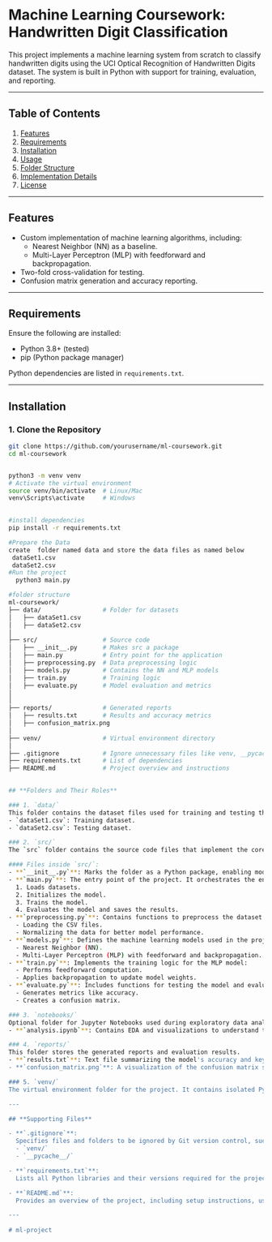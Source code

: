 # Machine Learning Coursework: Handwritten Digit Classification

This project implements a machine learning system from scratch to classify handwritten digits using the UCI Optical Recognition of Handwritten Digits dataset. The system is built in Python with support for training, evaluation, and reporting.

---

## **Table of Contents**
1. [Features](#features)
2. [Requirements](#requirements)
3. [Installation](#installation)
4. [Usage](#usage)
5. [Folder Structure](#folder-structure)
6. [Implementation Details](#implementation-details)
7. [License](#license)

---

## **Features**
- Custom implementation of machine learning algorithms, including:
  - Nearest Neighbor (NN) as a baseline.
  - Multi-Layer Perceptron (MLP) with feedforward and backpropagation.
- Two-fold cross-validation for testing.
- Confusion matrix generation and accuracy reporting.

---

## **Requirements**
Ensure the following are installed:
- Python 3.8+ (tested)
- pip (Python package manager)

Python dependencies are listed in `requirements.txt`.

---

## **Installation**

### 1. Clone the Repository
```bash
git clone https://github.com/yourusername/ml-coursework.git
cd ml-coursework


python3 -m venv venv
# Activate the virtual environment
source venv/bin/activate  # Linux/Mac
venv\Scripts\activate     # Windows

 
#install dependencies
pip install -r requirements.txt

#Prepare the Data
create  folder named data and store the data files as named below
 dataSet1.csv
 dataSet2.csv
#Run the project
  python3 main.py

#folder structure 
ml-coursework/
├── data/                 # Folder for datasets
│   ├── dataSet1.csv
│   ├── dataSet2.csv
│
├── src/                  # Source code
│   ├── __init__.py       # Makes src a package
│   ├── main.py           # Entry point for the application
│   ├── preprocessing.py  # Data preprocessing logic
│   ├── models.py         # Contains the NN and MLP models
│   ├── train.py          # Training logic
│   ├── evaluate.py       # Model evaluation and metrics
│
│
├── reports/              # Generated reports
│   ├── results.txt       # Results and accuracy metrics
│   ├── confusion_matrix.png
│
├── venv/                 # Virtual environment directory
│
├── .gitignore            # Ignore unnecessary files like venv, __pycache__, etc.
├── requirements.txt      # List of dependencies
├── README.md             # Project overview and instructions

  
## **Folders and Their Roles**

### 1. `data/`
This folder contains the dataset files used for training and testing the model. Ensure the following files are placed here:
- `dataSet1.csv`: Training dataset.
- `dataSet2.csv`: Testing dataset.

### 2. `src/`
The `src` folder contains the source code files that implement the core functionality of the project.

#### Files inside `src/`:
- **`__init__.py`**: Marks the folder as a Python package, enabling modules within it to be imported.
- **`main.py`**: The entry point of the project. It orchestrates the entire workflow:
  1. Loads datasets.
  2. Initializes the model.
  3. Trains the model.
  4. Evaluates the model and saves the results.
- **`preprocessing.py`**: Contains functions to preprocess the dataset. Tasks include:
  - Loading the CSV files.
  - Normalizing the data for better model performance.
- **`models.py`**: Defines the machine learning models used in the project:
  - Nearest Neighbor (NN).
  - Multi-Layer Perceptron (MLP) with feedforward and backpropagation.
- **`train.py`**: Implements the training logic for the MLP model:
  - Performs feedforward computation.
  - Applies backpropagation to update model weights.
- **`evaluate.py`**: Includes functions for testing the model and evaluating its performance:
  - Generates metrics like accuracy.
  - Creates a confusion matrix.

### 3. `notebooks/`
Optional folder for Jupyter Notebooks used during exploratory data analysis (EDA). Example:
- **`analysis.ipynb`**: Contains EDA and visualizations to understand the dataset.

### 4. `reports/`
This folder stores the generated reports and evaluation results.
- **`results.txt`**: Text file summarizing the model's accuracy and key metrics.
- **`confusion_matrix.png`**: A visualization of the confusion matrix showing model performance across classes.

### 5. `venv/`
The virtual environment folder for the project. It contains isolated Python dependencies specific to this project. This folder is automatically created when setting up the virtual environment.

---

## **Supporting Files**

- **`.gitignore`**:
  Specifies files and folders to be ignored by Git version control, such as:
  - `venv/`
  - `__pycache__/`

- **`requirements.txt`**:
  Lists all Python libraries and their versions required for the project. Use the command `pip install -r requirements.txt` to install them.

- **`README.md`**:
  Provides an overview of the project, including setup instructions, usage, and folder structure.

---
 
# ml-project
